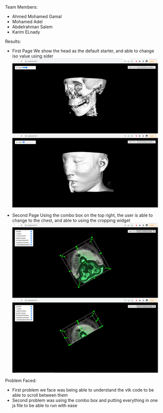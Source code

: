 Team Members:
- Ahmed Mohamed Gamal
- Mohamed Adel
- Abdelrahman Salem
- Karim ELnady

Results:

- First Page
We show the head as the default starter, and able to change iso value using sider
![](Screenshot5.png)
![](Screenshot6.png)

- Second  Page
Using the combo box on the top right, the user is able to change to the chest, and able to using the cropping widget
![](Screenshot7.png)
![](Screenshot8.png)

Problem Faced:

- First problem we face was being able to understand the vtk code to be able to scroll between them
- Second problem was using the combo box and putting everything in one js file to be able to run with ease